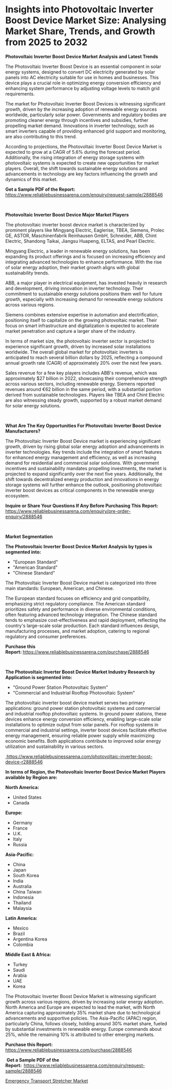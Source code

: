 <p><h1>Insights into Photovoltaic Inverter Boost Device Market Size: Analysing Market Share, Trends, and Growth from 2025 to 2032</h1></p><p><strong>Photovoltaic Inverter Boost Device Market Analysis and Latest Trends</strong></p>
<p><p>The Photovoltaic Inverter Boost Device is an essential component in solar energy systems, designed to convert DC electricity generated by solar panels into AC electricity suitable for use in homes and businesses. This device plays a crucial role in optimizing energy conversion efficiency and enhancing system performance by adjusting voltage levels to match grid requirements.</p><p>The market for Photovoltaic Inverter Boost Devices is witnessing significant growth, driven by the increasing adoption of renewable energy sources worldwide, particularly solar power. Governments and regulatory bodies are promoting cleaner energy through incentives and subsidies, further propelling market demand. Innovations in inverter technology, such as smart inverters capable of providing enhanced grid support and monitoring, are also contributing to this trend.</p><p>According to projections, the Photovoltaic Inverter Boost Device Market is expected to grow at a CAGR of 5.6% during the forecast period. Additionally, the rising integration of energy storage systems with photovoltaic systems is expected to create new opportunities for market players. Overall, the shift towards sustainable energy solutions and advancements in technology are key factors influencing the growth and dynamics of this market.</p></p>
<p><strong>Get a Sample PDF of the Report:&nbsp;</strong> <a href="https://www.reliablebusinessarena.com/enquiry/request-sample/2888546?utm_campaign=1871&utm_medium=2&utm_source=Github&utm_content=ia&utm_term=14032025&utm_id=photovoltaic-inverter-boost-device">https://www.reliablebusinessarena.com/enquiry/request-sample/2888546</a></p>
<p>&nbsp;</p>
<p><strong>Photovoltaic Inverter Boost Device Major Market Players</strong></p>
<p><p>The photovoltaic inverter boost device market is characterized by prominent players like Mingyang Electric, Eaglerise, TBEA, Siemens, Prolec GE, ASTOR, Maschinenfabrik Reinhausen GmbH, Schneider, ABB, Chint Electric, Shandong Taikai, Jiangsu Huapeng, ELTAS, and Pearl Electric. </p><p>Mingyang Electric, a leader in renewable energy solutions, has been expanding its product offerings and is focused on increasing efficiency and integrating advanced technologies to enhance performance. With the rise of solar energy adoption, their market growth aligns with global sustainability trends.</p><p>ABB, a major player in electrical equipment, has invested heavily in research and development, driving innovation in inverter technology. Their commitment to sustainable energy solutions positions them well for future growth, especially with increasing demand for renewable energy solutions across various regions.</p><p>Siemens combines extensive expertise in automation and electrification, positioning itself to capitalize on the growing photovoltaic market. Their focus on smart infrastructure and digitalization is expected to accelerate market penetration and capture a larger share of the industry.</p><p>In terms of market size, the photovoltaic inverter sector is projected to experience significant growth, driven by increased solar installations worldwide. The overall global market for photovoltaic inverters is anticipated to reach several billion dollars by 2025, reflecting a compound annual growth rate (CAGR) of approximately 20% over the next few years.</p><p>Sales revenue for a few key players includes ABB's revenue, which was approximately $27 billion in 2022, showcasing their comprehensive strength across various sectors, including renewable energy. Siemens reported revenues around €62 billion in the same period, with a substantial portion derived from sustainable technologies. Players like TBEA and Chint Electric are also witnessing steady growth, supported by a robust market demand for solar energy solutions.</p></p>
<p>&nbsp;</p>
<p><strong>What Are The Key Opportunities For Photovoltaic Inverter Boost Device Manufacturers?</strong></p>
<p><p>The Photovoltaic Inverter Boost Device market is experiencing significant growth, driven by rising global solar energy adoption and advancements in inverter technologies. Key trends include the integration of smart features for enhanced energy management and efficiency, as well as increasing demand for residential and commercial solar solutions. With government incentives and sustainability mandates propelling investments, the market is projected to expand significantly over the next five years. Additionally, the shift towards decentralized energy production and innovations in energy storage systems will further enhance the outlook, positioning photovoltaic inverter boost devices as critical components in the renewable energy ecosystem.</p></p>
<p><strong>Inquire or Share Your Questions If Any Before Purchasing This Report:</strong> <a href="https://www.reliablebusinessarena.com/enquiry/pre-order-enquiry/2888546?utm_campaign=1871&utm_medium=2&utm_source=Github&utm_content=ia&utm_term=14032025&utm_id=photovoltaic-inverter-boost-device">https://www.reliablebusinessarena.com/enquiry/pre-order-enquiry/2888546</a></p>
<p>&nbsp;</p>
<p><strong>Market Segmentation</strong></p>
<p><strong>The Photovoltaic Inverter Boost Device Market Analysis by types is segmented into:</strong></p>
<p><ul><li>"European Standard"</li><li>"American Standard"</li><li>"Chinese Standard"</li></ul></p>
<p><p>The Photovoltaic Inverter Boost Device market is categorized into three main standards: European, American, and Chinese. </p><p>The European standard focuses on efficiency and grid compatibility, emphasizing strict regulatory compliance. The American standard prioritizes safety and performance in diverse environmental conditions, often featuring advanced technology integration. The Chinese standard tends to emphasize cost-effectiveness and rapid deployment, reflecting the country's large-scale solar production. Each standard influences design, manufacturing processes, and market adoption, catering to regional regulatory and consumer preferences.</p></p>
<p><strong>Purchase this Report:&nbsp;</strong><a href="https://www.reliablebusinessarena.com/purchase/2888546?utm_campaign=1871&utm_medium=2&utm_source=Github&utm_content=ia&utm_term=14032025&utm_id=photovoltaic-inverter-boost-device">https://www.reliablebusinessarena.com/purchase/2888546</a></p>
<p>&nbsp;</p>
<p><strong>The Photovoltaic Inverter Boost Device Market Industry Research by Application is segmented into:</strong></p>
<p><ul><li>"Ground Power Station Photovoltaic System"</li><li>"Commercial and Industrial Rooftop Photovoltaic System"</li></ul></p>
<p><p>The photovoltaic inverter boost device market serves two primary applications: ground power station photovoltaic systems and commercial and industrial rooftop photovoltaic systems. In ground power stations, these devices enhance energy conversion efficiency, enabling large-scale solar installations to optimize output from solar panels. For rooftop systems in commercial and industrial settings, inverter boost devices facilitate effective energy management, ensuring reliable power supply while maximizing economic benefits. Both applications contribute to improved solar energy utilization and sustainability in various sectors.</p></p>
<p><a href="https://www.reliablebusinessarena.com/photovoltaic-inverter-boost-device-r2888546?utm_campaign=1871&utm_medium=2&utm_source=Github&utm_content=ia&utm_term=14032025&utm_id=photovoltaic-inverter-boost-device">&nbsp;https://www.reliablebusinessarena.com/photovoltaic-inverter-boost-device-r2888546</a></p>
<p><strong>In terms of Region, the Photovoltaic Inverter Boost Device Market Players available by Region are:</strong></p>
<p>
    <p> <strong> North America: </strong>
        <ul>
            <li>United States</li>
            <li>Canada</li>
        </ul>
        </p> 
    <p> <strong> Europe: </strong>
        <ul>
            <li>Germany</li>
            <li>France</li>
            <li>U.K.</li>
            <li>Italy</li>
            <li>Russia</li>
        </ul>
        </p> 
    <p> <strong> Asia-Pacific: </strong>
        <ul>
            <li>China</li>
            <li>Japan</li>
            <li>South Korea</li>
            <li>India</li>
            <li>Australia</li>
            <li>China Taiwan</li>
            <li>Indonesia</li>
            <li>Thailand</li>
            <li>Malaysia</li>
        </ul>
        </p> 
    <p> <strong> Latin America: </strong>
        <ul>
            <li>Mexico</li>
            <li>Brazil</li>
            <li>Argentina Korea</li>
            <li>Colombia</li>
        </ul>
        </p> 
    <p> <strong> Middle East & Africa: </strong>
        <ul>
            <li>Turkey</li>
            <li>Saudi</li>
            <li>Arabia</li>
            <li>UAE</li>
            <li>Korea</li>
        </ul>
    </p>
    </p>
<p><p>The Photovoltaic Inverter Boost Device Market is witnessing significant growth across various regions, driven by increasing solar energy adoption. North America and Europe are expected to lead the market, with North America capturing approximately 35% market share due to technological advancements and supportive policies. The Asia-Pacific (APAC) region, particularly China, follows closely, holding around 30% market share, fueled by substantial investments in renewable energy. Europe commands about 25%, while the remaining 10% is attributed to other emerging markets.</p></p>
<p><strong>Purchase this Report: </strong><a href="https://www.reliablebusinessarena.com/purchase/2888546?utm_campaign=1871&utm_medium=2&utm_source=Github&utm_content=ia&utm_term=14032025&utm_id=photovoltaic-inverter-boost-device">https://www.reliablebusinessarena.com/purchase/2888546</a></p>
<p>&nbsp;<strong>Get a Sample PDF of the Report:&nbsp;&nbsp;</strong><a href="https://www.reliablebusinessarena.com/enquiry/request-sample/2888546?utm_campaign=1871&utm_medium=2&utm_source=Github&utm_content=ia&utm_term=14032025&utm_id=photovoltaic-inverter-boost-device">https://www.reliablebusinessarena.com/enquiry/request-sample/2888546</a></p>
<p><strong></strong></p>
<p><p><a href="https://github.com/marloy8/Market-Research-Report-List-7/blob/main/emergency-transport-stretcher-market.md?utm_campaign=1871&utm_medium=2&utm_source=Github&utm_content=ia&utm_term=14032025&utm_id=photovoltaic-inverter-boost-device">Emergency Transport Stretcher Market</a></p></p>